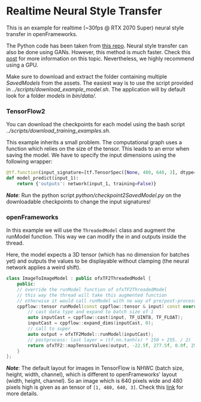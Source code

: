 # Realtime Neural Style Transfer
This is an example for realtime (\~30fps @ RTX 2070 Super) neural style transfer in openFrameworks.

The Python code has been taken from [this repo](https://github.com/cryu854/FastStyle). Neural style transfer can also be done using GANs. However, this method is much faster. Check this [post](https://www.tensorflow.org/tutorials/generative/style_transfer?hl=en) for more information on this topic.
Nevertheless, we highly recommend using a GPU.

Make sure to download and extract the folder containing multiple _SavedModels_ from the assets. The easiest way is to use the script provided in _../scripts/download_example_model.sh_. The application will by default look for a folder _models_ in _bin/data/_.

### TensorFlow2 
You can download the checkpoints for each model using the bash script _../scripts/download_training_examples.sh_.

This example inherits a small problem. The computational graph uses a function which relies on the size of the tensor. This leads to an error when saving the model. We have to specify the input dimensions using the following wrapper:
```python
@tf.function(input_signature=[tf.TensorSpec([None, 480, 640, 3], dtype=tf.float32)])
def model_predict(input_1):
    return {'outputs': network(input_1, training=False)}
```
***Note***: Run the python script _python/checkpoint2SavedModel.py_ on the downloadable checkpoints to change the input signatures!

### openFrameworks
In this example we will use the `ThreadedModel` class and augment the runModel function. This way we can modify the in and outputs inside the thread. 

Here, the model expects a 3D tensor (which has no dimension for batches yet) and outputs the values to be displayable without clamping (the neural network applies a weird shift).
```c++
class ImageToImageModel : public ofxTF2ThreadedModel {
    public:
    // override the runModel function of ofxTF2ThreadedModel
    // this way the thread will take this augmented function 
    // otherwise it would call runModel with no way of pre/post-processing
    cppflow::tensor runModel(const cppflow::tensor & input) const override {
        // cast data type and expand to batch size of 1
        auto inputCast = cppflow::cast(input, TF_UINT8, TF_FLOAT);
        inputCast = cppflow::expand_dims(inputCast, 0);
        // call to super 
        auto output = ofxTF2Model::runModel(inputCast);
        // postprocess: last layer = (tf.nn.tanh(x) * 150 + 255. / 2)
        return ofxTF2::mapTensorValues(output, -22.5f, 277.5f, 0.0f, 255.0f);
    }
};
```
***Note***: The default layout for images in TensorFlow is NHWC (batch size, height, width, channel), which is different to openFrameworks' layout (width, height, channel). So an image which is 640 pixels wide and 480 pixels high is given as an tensor of `[1, 480, 640, 3]`.
Check this [link](https://oneapi-src.github.io/oneDNN/understanding_memory_formats.html) for more details.

